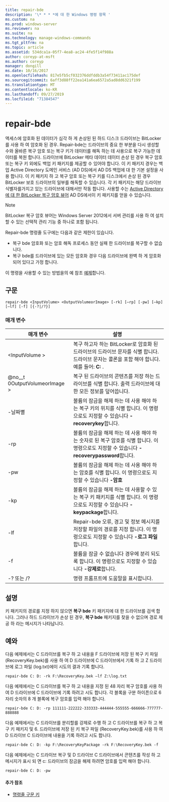```yaml
---
title: repair-bde
description: '\* * * *에 대 한 Windows 명령 항목 '
ms.custom: na
ms.prod: windows-server
ms.reviewer: na
ms.suite: na
ms.technology: manage-windows-commands
ms.tgt_pltfrm: na
ms.topic: article
ms.assetid: 534dca1a-05f7-4ea8-ac24-4fe5f14f988a
author: coreyp-at-msft
ms.author: coreyp
manager: dongill
ms.date: 10/16/2017
ms.openlocfilehash: 817e5fb5cf032376ddfddb3a54f73411ac175def
ms.sourcegitcommit: 6aff3d88ff22ea141a6ea6572a5ad8dd6321f199
ms.translationtype: MT
ms.contentlocale: ko-KR
ms.lasthandoff: 09/27/2019
ms.locfileid: "71384547"
---
```

# <a name="repair-bde"></a>repair-bde



액세스에 암호화 된 데이터가 심각 하 게 손상된 된 하드 디스크 드라이브는 BitLocker를 사용 하 여 암호화 된 경우. Repair-bde는 드라이브의 중요 한 부분을 다시 생성할 수와 올바른 복구 암호 또는 복구 키가 데이터를 해독 하는 데 사용으로 복구 가능한 데이터를 복원 합니다. 드라이브에 BitLocker 메타 데이터 데이터 손상 된 경우 복구 암호 또는 복구 키 외에도 백업 키 패키지를 제공할 수 있어야 합니다. 이 키 패키지 경우는 백업 Active Directory 도메인 서비스 (AD DS)에서 AD DS 백업에 대 한 기본 설정을 사용 합니다. 이 키 패키지 하 고 복구 암호 또는 복구 키를 디스크에서 손상 된 경우 BitLocker 보호 드라이브의 일부를 해독할 수 있습니다. 각 키 패키지는 해당 드라이브 식별자를가지고 있는 드라이브에 대해서만 작동 합니다. 사용할 수는 [Active Directory에 대 한 BitLocker 복구 암호 뷰어](https://technet.microsoft.com/library/dd875531(v=ws.10).aspx) AD DS에서이 키 패키지를 얻을 수 있습니다.

> [!NOTE]
> BitLocker 복구 암호 뷰어는 Windows Server 2012에서 서버 관리를 사용 하 여 설치할 수 있는 선택적 관리 기능 중 하나로 포함 됩니다.

Repair-bde 명령줄 도구에는 다음과 같은 제한이 있습니다.
-   복구 bde 암호화 또는 암호 해독 프로세스 동안 실패 한 드라이브를 복구할 수 없습니다.
-   복구 bde를 드라이브에 있는 모든 암호화 경우 다음 드라이브에 완벽 하 게 암호화 되어 있다고 가정 합니다.

이 명령을 사용할 수 있는 방법을의 예 참조 [예제](#BKMK_Examples)합니다.

## <a name="syntax"></a>구문

```
repair-bde <InputVolume> <OutputVolumeorImage> [-rk] [–rp] [-pw] [–kp] [–lf] [-f] [{-?|/?}]
```

### <a name="parameters"></a>매개 변수

|매개 변수|설명|
|---------|-----------|
|\<InputVolume >|복구 하고자 하는 BitLocker로 암호화 된 드라이브의 드라이브 문자를 식별 합니다. 드라이브 문자는 콜론을 포함 해야 합니다. 예를 들어: **C:** .|
|@no__t 0OutputVolumeorImage >|복구 된 드라이브의 콘텐츠를 저장 하는 드라이브를 식별 합니다. 출력 드라이브에 대 한 모든 정보를 덮어씁니다.|
|-날짜별|볼륨의 잠금을 해제 하는 데 사용 해야 하는 복구 키의 위치를 식별 합니다. 이 명령으로도 지정할 수 있습니다 **-recoverykey**합니다.|
|-rp|볼륨의 잠금을 해제 하는 데 사용 해야 하는 숫자로 된 복구 암호를 식별 합니다. 이 명령으로도 지정할 수 있습니다 **-recoverypassword**합니다.|
|-pw|볼륨의 잠금을 해제 하는 데 사용 해야 하는 암호를 식별 합니다. 이 명령으로도 지정할 수 있습니다 **-암호**|
|-kp|볼륨의 잠금을 해제 하는 데 사용할 수 있는 복구 키 패키지를 식별 합니다. 이 명령으로도 지정할 수 있습니다 **-keypackage**합니다.|
|-lf|Repair-bde 오류, 경고 및 정보 메시지를 저장할 파일의 경로를 지정 합니다. 이 명령으로도 지정할 수 있습니다 **-로그 파일**합니다.|
|-f|볼륨을 잠글 수 없습니다 경우에 분리 되도록 합니다. 이 명령으로도 지정할 수 있습니다 **-강제로**합니다.|
|-? 또는 /?|명령 프롬프트에 도움말을 표시합니다.|

## <a name="remarks"></a>설명

키 패키지의 경로를 지정 하지 않으면 **복구 bde** 키 패키지에 대 한 드라이브를 검색 합니다. 그러나 하드 드라이브가 손상 된 경우, **복구 bde** 패키지를 찾을 수 없으며 경로 제공 하 라는 메시지가 나타납니다.

## <a name="BKMK_Examples"></a>예와

다음 예제에서는 C 드라이브를 복구 하 고 내용을 F 드라이브에 저장 된 복구 키 파일 (RecoveryKey.bek)를 사용 하 여 D 드라이브에 C 드라이브에서 기록 하 고 Z 드라이브에 로그 파일 (log.txt)에이 시도의 결과 기록 합니다.
```
repair-bde C: D: -rk F:\RecoveryKey.bek –lf Z:\log.txt
```
다음 예제에서는 C 드라이브를 복구 하 고 내용을 지정 된 48 자리 복구 암호를 사용 하 여 D 드라이브에 C 드라이브에 기록 하려고 시도 합니다. 각 블록을 구분 하이픈으로 6 자리 숫자의 8 개 블록에 복구 암호를 입력 해야 합니다.
```
repair-bde C: D: -rp 111111-222222-333333-444444-555555-666666-777777-888888
```
다음 예제에서는 C 드라이브를 분리할를 강제로 수행 하 고 C 드라이브를 복구 하 고 복구 키 패키지 및 6. 드라이브에 저장 된 키 복구 파일 (RecoveryKey.bek)를 사용 하 여 D 드라이브 C 드라이브에 내용을 기록 하려고 시도 합니다.
```
repair-bde C: D: -kp F:\RecoveryKeyPackage -rk F:\RecoveryKey.bek -f
```
다음 예제에서는 C 드라이브 복구 및 D 드라이브 C 드라이브에서 콘텐츠를 작성 하 고 메시지가 표시 되 면 c: 드라이브의 잠금을 해제 하려면 암호를 입력 해야 합니다.
```
repair-bde C: D: -pw
```

#### <a name="additional-references"></a>추가 참조

-   [명령줄 구문 키](command-line-syntax-key.md)